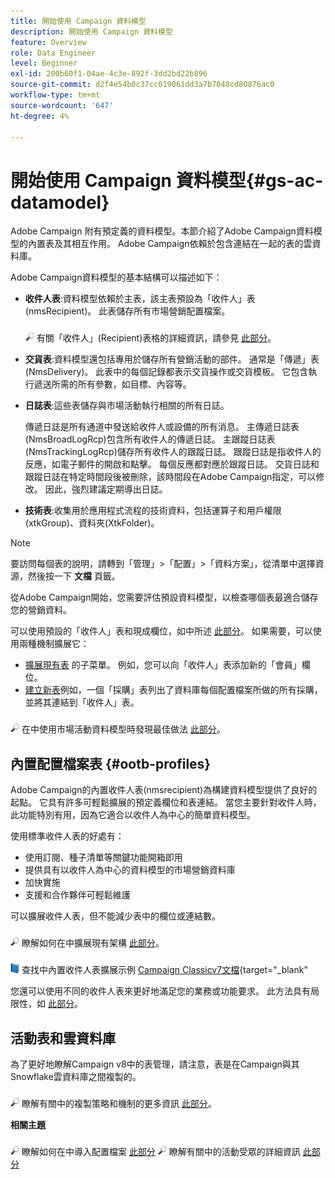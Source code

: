 ```yaml
---
title: 開始使用 Campaign 資料模型
description: 開始使用 Campaign 資料模型
feature: Overview
role: Data Engineer
level: Beginner
exl-id: 200b60f1-04ae-4c3e-892f-3dd2bd22b896
source-git-commit: d2f4e54b0c37cc019061dd3a7b7048cd80876ac0
workflow-type: tm+mt
source-wordcount: '647'
ht-degree: 4%

---
```


# 開始使用 Campaign 資料模型{#gs-ac-datamodel}

Adobe Campaign 附有預定義的資料模型。本節介紹了Adobe Campaign資料模型的內置表及其相互作用。 Adobe Campaign依賴於包含連結在一起的表的雲資料庫。

Adobe Campaign資料模型的基本結構可以描述如下：

* **收件人表**:資料模型依賴於主表，該主表預設為「收件人」表(nmsRecipient)。 此表儲存所有市場營銷配置檔案。

   ![](../assets/do-not-localize/glass.png) 有關「收件人」(Recipient)表格的詳細資訊，請參見 [此部分](#ootb-profiles)。

* **交貨表**:資料模型還包括專用於儲存所有營銷活動的部件。 通常是「傳遞」表(NmsDelivery)。 此表中的每個記錄都表示交貨操作或交貨模板。 它包含執行遞送所需的所有參數，如目標、內容等。

* **日誌表**:這些表儲存與市場活動執行相關的所有日誌。

   傳遞日誌是所有通道中發送給收件人或設備的所有消息。 主傳遞日誌表(NmsBroadLogRcp)包含所有收件人的傳遞日誌。
主跟蹤日誌表(NmsTrackingLogRcp)儲存所有收件人的跟蹤日誌。 跟蹤日誌是指收件人的反應，如電子郵件的開啟和點擊。 每個反應都對應於跟蹤日誌。
交貨日誌和跟蹤日誌在特定時間段後被刪除，該時間段在Adobe Campaign指定，可以修改。 因此，強烈建議定期導出日誌。

* **技術表**:收集用於應用程式流程的技術資料，包括運算子和用戶權限(xtkGroup)、資料夾(XtkFolder)。

>[!NOTE]
>
>要訪問每個表的說明，請轉到「管理」>「配置」>「資料方案」，從清單中選擇資源，然後按一下 **文檔** 頁籤。

從Adobe Campaign開始，您需要評估預設資料模型，以檢查哪個表最適合儲存您的營銷資料。

可以使用預設的「收件人」表和現成欄位，如中所述 [此部分](#ootb-profiles)。 如果需要，可以使用兩種機制擴展它：

* [擴展現有表](extend-schema.md) 的子菜單。 例如，您可以向「收件人」表添加新的「會員」欄位。
* [建立新表](create-schema.md)例如，一個「採購」表列出了資料庫每個配置檔案所做的所有採購，並將其連結到「收件人」表。

![](../assets/do-not-localize/glass.png) 在中使用市場活動資料模型時發現最佳做法 [此部分](datamodel-best-practices.md)。

## 內置配置檔案表 {#ootb-profiles}

Adobe Campaign的內置收件人表(nmsrecipient)為構建資料模型提供了良好的起點。 它具有許多可輕鬆擴展的預定義欄位和表連結。 當您主要針對收件人時，此功能特別有用，因為它適合以收件人為中心的簡單資料模型。

使用標準收件人表的好處有：

* 使用訂閱、種子清單等關鍵功能開箱即用
* 提供具有以收件人為中心的資料模型的市場營銷資料庫
* 加快實施
* 支援和合作夥伴可輕鬆維護

可以擴展收件人表，但不能減少表中的欄位或連結數。

![](../assets/do-not-localize/glass.png) 瞭解如何在中擴展現有架構 [此部分](extend-schema.md)。

![](../assets/do-not-localize/book.png) 查找中內置收件人表擴展示例 [Campaign Classicv7文檔](https://experienceleague.adobe.com/docs/campaign-classic/using/configuring-campaign-classic/editing-schemas/examples-of-schemas-edition.html?lang=en#extending-a-table){target=&quot;_blank&quot;

您還可以使用不同的收件人表來更好地滿足您的業務或功能要求。 此方法具有局限性，如 [此部分](custom-recipient.md)。

## 活動表和雲資料庫

為了更好地瞭解Campaign v8中的表管理，請注意，表是在Campaign與其Snowflake雲資料庫之間複製的。

![](../assets/do-not-localize/glass.png) 瞭解有關中的複製策略和機制的更多資訊 [此部分](../config/replication.md)。

**相關主題**

![](../assets/do-not-localize/glass.png) 瞭解如何在中導入配置檔案 [此部分](../start/import.md)
![](../assets/do-not-localize/glass.png) 瞭解有關中的活動受眾的詳細資訊 [此部分](../start/audiences.md)
